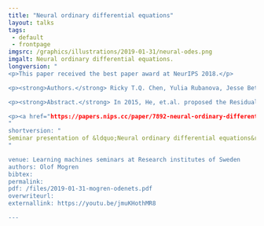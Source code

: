 ```yaml
---
title: "Neural ordinary differential equations"
layout: talks
tags:
 - default
 - frontpage
imgsrc: /graphics/illustrations/2019-01-31/neural-odes.png
imgalt: Neural ordinary differential equations.
longversion: "
<p>This paper received the best paper award at NeurIPS 2018.</p>

<p><strong>Authors.</strong> Ricky T.Q. Chen, Yulia Rubanova, Jesse Bettencourt, David Duvenaud</p>

<p><strong>Abstract.</strong> In 2015, He, et.al. proposed the Residual networks. A simple modification to standard convolutional neural networks that made it possible to train a network of a much larger depth than before, and improved the performance of image classification (which was already impressive at the time). The idea behind residual networks is that each layer learns to model the difference between its input vector and its required output vector. This allows for gradients to propagate through deeper networks, and the transformations performed at each layer could thus be made smaller. Taking this to the limit, when the step taken in each layer goes towards zero (and the number of layers goes towards infinity), the update rule starts to resemble Euler's method for solving ordinary differential equations. In the paper Neural Ordinary Differential Equations by Ricky Chen, et.al., a true continuous depth neural network model is proposed based on solvers for ordinary differential equations. This leads to a number of benefits, such as a memory footprint that is independent of the depth of the model, and the ability of making a tradeoff between running time and precision at test-time.</p>

<p><a href="https://papers.nips.cc/paper/7892-neural-ordinary-differential-equations">Paper fulltext PDF.</a></p>
"
shortversion: "
Seminar presentation of &ldquo;Neural ordinary differential equations&rdquo; Chen, et.al., receving best paper award at NeurIPS 2018.
"

venue: Learning machines seminars at Research institutes of Sweden
authors: Olof Mogren
bibtex: 
permalink:
pdf: /files/2019-01-31-mogren-odenets.pdf
overwriteurl: 
externallink: https://youtu.be/jmuKHothMR8

---
```

